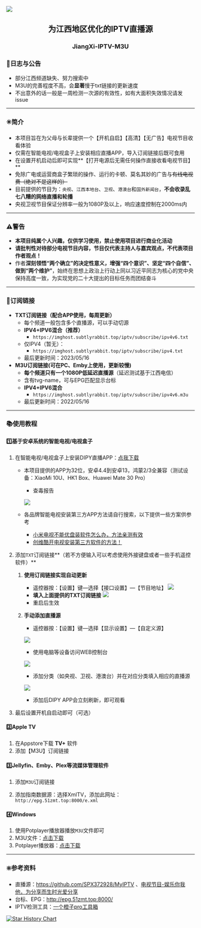![](https://imghost.subtlyrabbit.top//images90298910_p0-tuya.jpg)
<h2 align="center">为江西地区优化的IPTV直播源</h2>
<h3 align="center">JiangXi-IPTV-M3U</h3>

### 📅日志与公告

- 部分江西频道缺失、努力搜索中
- M3U的完善程度不高，会**显著**慢于txt链接的更新速度
- 不出意外的话一般是一周检测一次源的有效性，如有大面积失效情况请发issue

---

### ✳️简介

- 本项目旨在为父母与长辈提供一个【开机自启】【高清】【无广告】电视节目收看体验
- 仅需在智能电视/电视盒子上安装相应直播APP，导入订阅链接后既可食用
- 在设置开机启动后即可实现**【打开电源后无需任何操作直接收看电视节目】**
- 免除广电或运营商盒子繁琐的操作、运行的卡顿、莫名其妙的广告与~~有线电视费（绝对不是这样的）~~
- 目前提供的节目为：`央视`、`江西本地台`、`卫视`、`港澳台`和`国外新闻台`，**不会收录乱七八糟的网络直播和轮播**
- 央视卫视节目保证分辨率一般为1080P及以上，响应速度控制在2000ms内

---

### ⚠️警告

- **本项目纯属个人兴趣，仅供学习使用，禁止使用项目进行商业化活动**
- **请批判性对待部分电视节目内容，节目仅代表主持人与嘉宾观点，不代表项目作者观点！**
- 作者**深刻领悟“两个确立”的决定性意义，增强“四个意识”、坚定“四个自信”、做到“两个维护”**，始终在思想上政治上行动上同以习近平同志为核心的党中央保持高度一致，为实现党的二十大提出的目标任务而团结奋斗

---

### 🔗订阅链接
- **TXT订阅链接（配合APP使用，每周更新）**
  - 每个频道一般包含多个直播源，可以手动切源
   - **IPV4+IPV6混合（推荐）**
     - `https://imghost.subtlyrabbit.top/iptv/subscribe/ipv4v6.txt`
   - 仅IPV4（暂无）：
     - `https://imghost.subtlyrabbit.top/iptv/subscribe/ipv4.txt`
   - 最后更新时间：2023/05/16
- **M3U订阅链接(可在PC、Emby上使用，更新较慢)**
  - **每个频道只有一个1080P低延迟直播源**（延迟测试基于江西电信）
   - 含有tvg-name，可与EPG匹配显示台标
   - **IPV4+IPV6混合**
     - `https://imghost.subtlyrabbit.top/iptv/subscribe/ipv4v6.m3u`
   - 最后更新时间：2022/05/16

---


### 📚︎使用教程

#### 1️⃣基于安卓系统的智能电视/电视盒子

1. 在智能电视/电视盒子上安装DIPY直播APP：[点我下载](https://github.com/subtlyrabbit/JiangXi-IPTV-M3U/releases)

   - 本项目提供的APP为32位，安卓4.4到安卓13，鸿蒙2/3全兼容（测试设备：XiaoMi 10U、HK1 Box、Huawei Mate 30 Pro）
     - 查毒报告
     
     ![](https://imghost.subtlyrabbit.top//imagesdiyp%E6%9F%A5%E6%AF%92.png)
   - 各品牌智能电视安装第三方APP方法请自行搜索，以下提供一些方案供参考
     - [小米电视不能优盘装软件怎么办，方法亲测有效]( https://weibo.com/3185567812/MlZ7uD0dG)
     - [创维酷开电视安装第三方软件的方法！](https://www.bilibili.com/video/BV1yG4y1m75N)
   
2. 添加`TXT`订阅链接**（若不方便输入可以考虑使用外接键盘或者一些手机遥控软件）**
   1. **使用订阅链接实现自动更新**
      
      - 遥控器按：【设置】键—选择【接口设置】—【节目地址】
      ![](https://imghost.subtlyrabbit.top//images%E8%87%AA%E5%8A%A8%E6%B7%BB%E5%8A%A0%E7%9B%B4%E6%92%AD%E6%BA%901.jpg)
      - **填入上面提供的TXT订阅链接**
      ![](https://imghost.subtlyrabbit.top//imagesScreenshot_2023-03-05-10-23-16-078_com.player.diyp2020.jpg)
      - 重启后生效
      
   2. **手动添加直播源**
      
      - 遥控器按：【设置】键—选择【显示设置】—【自定义源】
      
      ![](https://imghost.subtlyrabbit.top//images%E6%89%8B%E5%8A%A8%E6%B7%BB%E5%8A%A0%E7%9B%B4%E6%92%AD%E6%BA%901.jpg)
      
      - 使用电脑等设备访问WEB控制台
      
      ![](https://imghost.subtlyrabbit.top//images%E6%89%8B%E5%8A%A8%E6%B7%BB%E5%8A%A0%E7%9B%B4%E6%92%AD%E6%BA%902.jpg)
      
      - 添加分类（如央视、卫视、港澳台）并在对应分类填入相应的直播源
      
      ![](https://imghost.subtlyrabbit.top//images%E6%89%8B%E5%8A%A8%E6%B7%BB%E5%8A%A0%E7%9B%B4%E6%92%AD%E6%BA%903.png)
      - 添加后DIPY APP会立刻刷新，即可观看
   
3.  最后设置开机自启动即可（可选）

#### 2️⃣Apple TV

1. 在Appstore下载 **TV+** 软件
2. 添加【M3U】订阅链接

#### 3️⃣Jellyfin、Emby、Plex等流媒体管理软件
1. 添加`M3U`订阅链接

2. 添加指南数据源：选择XmlTV，添加此网址：`http://epg.51zmt.top:8000/e.xml`

#### 4️⃣Windows

1. 使用Potplayer播放器播放`M3U`文件即可
2. M3U文件：[点击下载](https://imghost.subtlyrabbit.top/iptv/subscribe/ipv4v6.m3u)
3. Potplayer播放器：[点击下载](http://potplayer.tv/)

---

### ❇️参考资料

- 直播源：https://github.com/SPX372928/MyIPTV 、[电视节目-娱乐你我他，为分享而生时光爱分享](https://blog.wemtime.com/dszb)
- 台标、EPG：http://epg.51zmt.top:8000/
- IPTV检测工具：[一个橙子pro工具箱](https://github.com/biancangming/wtv/wiki/一个橙子pro工具箱使用指南)

[![Star History Chart](https://api.star-history.com/svg?repos=subtlyrabbit/JiangXi-IPTV-M3U&type=Date)](https://star-history.com/#subtlyrabbit/JiangXi-IPTV-M3U)
